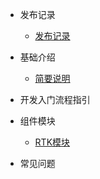 - 发布记录 
	- [发布记录](note/发布记录.md) 

- 基础介绍
	- [简要说明](base/SDK简要说明.md)

- 开发入门流程指引

- 组件模块  
	- [RTK模块](component/RTKManager.md)  

- 常见问题



